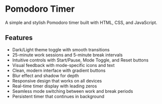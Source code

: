 # Pomodoro Timer

A simple and stylish Pomodoro timer built with HTML, CSS, and JavaScript.

## Features

- Dark/Light theme toggle with smooth transitions
- 25-minute work sessions and 5-minute break intervals
- Intuitive controls with Start/Pause, Mode Toggle, and Reset buttons
- Visual feedback with mode-specific icons and text
- Clean, modern interface with gradient buttons
- Blur effect and shadow for depth
- Responsive design that works on all devices
- Real-time timer display with leading zeros
- Seamless mode switching between work and break periods
- Persistent timer that continues in background
